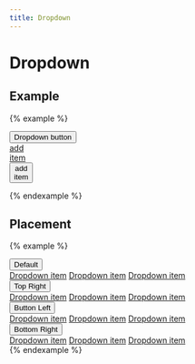 ```yaml
---
title: Dropdown
---
```


# Dropdown

## Example

{% example %}
<div class="dropdown" data-controller="dropdown">
  <button type="button" class="button button--filled" data-action="dropdown#toggle">Dropdown button</button>
  <div class="dropdown__container">
    <a class="dropdown__item" href="#">
      <div class="dropdown__item__icon">
        <span class="material-icons">add</span>
      </div>
      <div class="dropdown__item__text">
        item
      </div>
    </a>
    <form action="index.html" method="post">
      <button type="submit" class="dropdown__item">
        <div class="dropdown__item__icon">
          <span class="material-icons">add</span>
        </div>
        <div class="dropdown__item__text">
          item
        </div>
      </button>
    </form>
  </div>
</div>
{% endexample %}

## Placement

{% example %}
<div class="dropdown" data-controller="dropdown">
  <button type="button" class="button button--filled" data-action="dropdown#toggle">Default</button>
  <div class="dropdown__container">
    <a class="dropdown__item" href="#">Dropdown item</a>
    <a class="dropdown__item" href="#">Dropdown item</a>
    <a class="dropdown__item" href="#">Dropdown item</a>
  </div>
</div>
<div class="dropdown" data-controller="dropdown">
  <button type="button" class="button button--filled" data-action="dropdown#toggle">Top Right</button>
  <div class="dropdown__container dropdown__container--top-right">
    <a class="dropdown__item" href="#">Dropdown item</a>
    <a class="dropdown__item" href="#">Dropdown item</a>
    <a class="dropdown__item" href="#">Dropdown item</a>
  </div>
</div>
<div class="dropdown" data-controller="dropdown">
  <button type="button" class="button button--filled" data-action="dropdown#toggle">Button Left</button>
  <div class="dropdown__container dropdown__container--bottom-left">
    <a class="dropdown__item" href="#">Dropdown item</a>
    <a class="dropdown__item" href="#">Dropdown item</a>
    <a class="dropdown__item" href="#">Dropdown item</a>
  </div>
</div>
<div class="dropdown" data-controller="dropdown">
  <button type="button" class="button button--filled" data-action="dropdown#toggle">Bottom Right</button>
  <div class="dropdown__container dropdown__container--bottom-right">
    <a class="dropdown__item" href="#">Dropdown item</a>
    <a class="dropdown__item" href="#">Dropdown item</a>
    <a class="dropdown__item" href="#">Dropdown item</a>
  </div>
</div>
{% endexample %}
